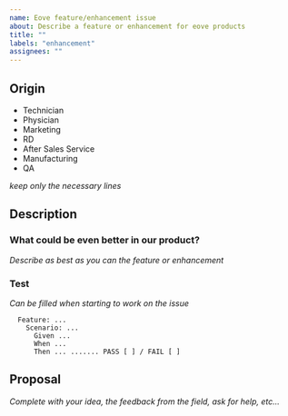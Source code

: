 ```yaml
---
name: Eove feature/enhancement issue
about: Describe a feature or enhancement for eove products
title: ""
labels: "enhancement"
assignees: ""
---
```


## Origin

- Technician
- Physician
- Marketing
- RD
- After Sales Service
- Manufacturing
- QA

_keep only the necessary lines_

## Description

### What could be even better in our product?

_Describe as best as you can the feature or enhancement_

### Test

_Can be filled when starting to work on the issue_

```
  Feature: ...
    Scenario: ...
      Given ...
      When ...
      Then ... ....... PASS [ ] / FAIL [ ]
```

## Proposal

_Complete with your idea, the feedback from the field, ask for help, etc..._

